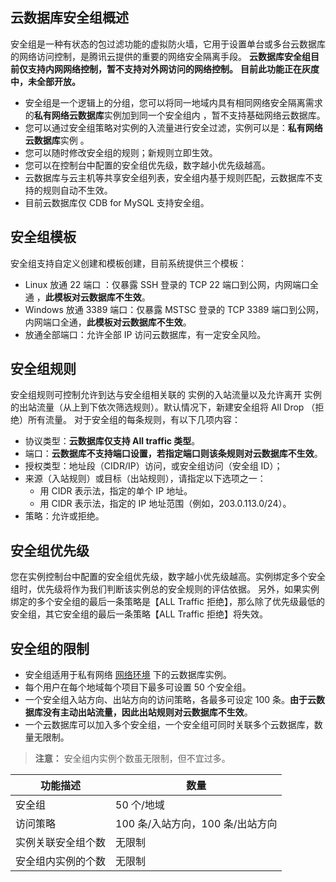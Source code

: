 ## 云数据库安全组概述
安全组是一种有状态的包过滤功能的虚拟防火墙，它用于设置单台或多台云数据库的网络访问控制，是腾讯云提供的重要的网络安全隔离手段。
**云数据库安全组目前仅支持内网网络控制，暂不支持对外网访问的网络控制。**
**目前此功能正在灰度中，未全部开放。**
- 安全组是一个逻辑上的分组，您可以将同一地域内具有相同网络安全隔离需求的**私有网络云数据库**实例加到同一个安全组内 ，暂不支持基础网络云数据库。
- 您可以通过安全组策略对实例的入流量进行安全过滤，实例可以是：**私有网络云数据库**实例 。
- 您可以随时修改安全组的规则；新规则立即生效。
- 您可以在控制台中配置的安全组优先级，数字越小优先级越高。
- 云数据库与云主机等共享安全组列表，安全组内基于规则匹配，云数据库不支持的规则自动不生效。
- 目前云数据库仅 CDB for MySQL 支持安全组。

## 安全组模板
安全组支持自定义创建和模板创建，目前系统提供三个模板：
- Linux 放通 22 端口 ：仅暴露 SSH 登录的 TCP 22 端口到公网，内网端口全通 ，**此模板对云数据库不生效**。
- Windows 放通 3389 端口：仅暴露 MSTSC 登录的 TCP 3389 端口到公网，内网端口全通，**此模板对云数据库不生效**。
- 放通全部端口：允许全部 IP 访问云数据库，有一定安全风险。


## 安全组规则
安全组规则可控制允许到达与安全组相关联的 实例的入站流量以及允许离开 实例的出站流量（从上到下依次筛选规则）。默认情况下，新建安全组将 All Drop （拒绝）所有流量。
对于安全组的每条规则，有以下几项内容：
- 协议类型：**云数据库仅支持 All traffic 类型**。
- 端口：**云数据库不支持端口设置，若指定端口则该条规则对云数据库不生效**。
- 授权类型：地址段（CIDR/IP）访问，或安全组访问（安全组 ID）；
- 来源（入站规则）或目标（出站规则），请指定以下选项之一：
    - 用 CIDR 表示法，指定的单个 IP 地址。
    - 用 CIDR 表示法，指定的 IP 地址范围（例如，203.0.113.0/24）。
- 策略：允许或拒绝。


## 安全组优先级
您在实例控制台中配置的安全组优先级，数字越小优先级越高。实例绑定多个安全组时，优先级将作为我们判断该实例总的安全规则的评估依据。
另外，如果实例绑定的多个安全组的最后一条策略是【ALL Traffic 拒绝】，那么除了优先级最低的安全组，其它安全组的最后一条策略【ALL Traffic 拒绝】将失效。

## 安全组的限制

- 安全组适用于私有网络 [网络环境](/doc/product/213/5227) 下的云数据库实例。
- 每个用户在每个地域每个项目下最多可设置 50 个安全组。
- 一个安全组入站方向、出站方向的访问策略，各最多可设定 100 条。**由于云数据库没有主动出站流量，因此出站规则对云数据库不生效**。
- 一个云数据库可以加入多个安全组，一个安全组可同时关联多个云数据库，数量无限制。
>**注意：**
安全组内实例个数虽无限制，但不宜过多。

| 功能描述 | 数量 | 
|---------|---------|
| 安全组 | 50 个/地域 |
| 访问策略 | 100 条/入站方向，100 条/出站方向 |
| 实例关联安全组个数 | 无限制 |
| 安全组内实例的个数| 无限制 |
